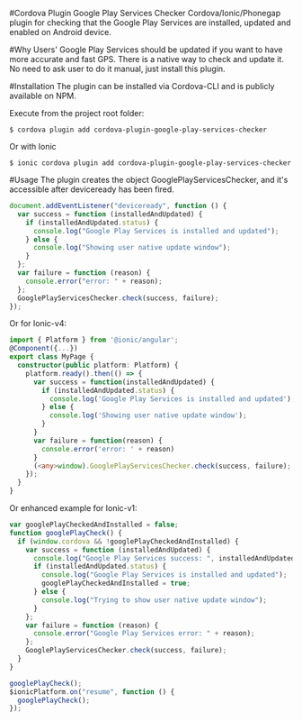 #Cordova Plugin Google Play Services Checker
Cordova/Ionic/Phonegap plugin for checking that the Google Play Services are installed, updated and enabled on Android device.

#Why
Users' Google Play Services should be updated if you want to have more accurate and fast GPS.
There is a native way to check and update it. No need to ask user to do it manual, just install this plugin.

#Installation
The plugin can be installed via Cordova-CLI and is publicly available on NPM.

Execute from the project root folder:

```shell
$ cordova plugin add cordova-plugin-google-play-services-checker
```

Or with Ionic

```shell
$ ionic cordova plugin add cordova-plugin-google-play-services-checker
```

#Usage
The plugin creates the object GooglePlayServicesChecker, and it's accessible after deviceready has been fired.

```js
document.addEventListener("deviceready", function () {
  var success = function (installedAndUpdated) {
    if (installedAndUpdated.status) {
      console.log("Google Play Services is installed and updated");
    } else {
      console.log("Showing user native update window");
    }
  };
  var failure = function (reason) {
    console.error("error: " + reason);
  };
  GooglePlayServicesChecker.check(success, failure);
});
```

Or for Ionic-v4:

```typescript
import { Platform } from '@ionic/angular';
@Component({...})
export class MyPage {
  constructor(public platform: Platform) {
    platform.ready().then(() => {
      var success = function(installedAndUpdated) {
        if (installedAndUpdated.status) {
          console.log('Google Play Services is installed and updated');
        } else {
          console.log('Showing user native update window');
        }
      }
      var failure = function(reason) {
        console.error('error: ' + reason)
      }
      (<any>window).GooglePlayServicesChecker.check(success, failure);
    });
  }
}
```

Or enhanced example for Ionic-v1:

```js
var googlePlayCheckedAndInstalled = false;
function googlePlayCheck() {
  if (window.cordova && !googlePlayCheckedAndInstalled) {
    var success = function (installedAndUpdated) {
      console.log("Google Play Services success: ", installedAndUpdated);
      if (installedAndUpdated.status) {
        console.log("Google Play Services is installed and updated");
        googlePlayCheckedAndInstalled = true;
      } else {
        console.log("Trying to show user native update window");
      }
    };
    var failure = function (reason) {
      console.error("Google Play Services error: " + reason);
    };
    GooglePlayServicesChecker.check(success, failure);
  }
}

googlePlayCheck();
$ionicPlatform.on("resume", function () {
  googlePlayCheck();
});
```
